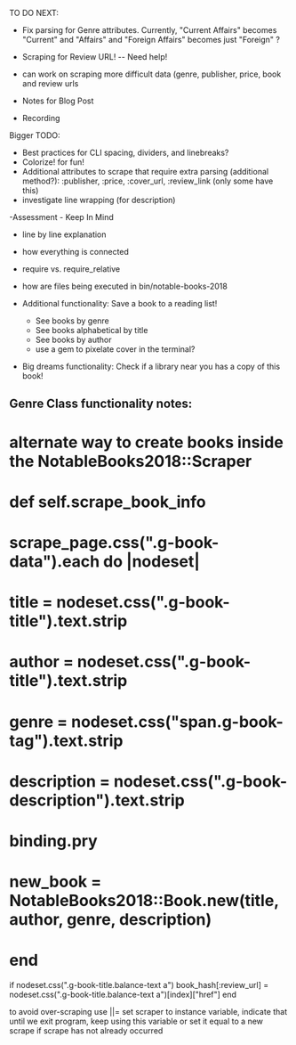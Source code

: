 TO DO NEXT:
- Fix parsing for Genre attributes. Currently, "Current Affairs" becomes "Current" and "Affairs"
    and "Foreign Affairs" becomes just "Foreign" ?

- Scraping for Review URL! -- Need help!
- can work on scraping more difficult data (genre, publisher, price, book and review urls
- Notes for Blog Post
- Recording

Bigger TODO:
- Best practices for CLI spacing, dividers, and linebreaks?
- Colorize! for fun!
- Additional attributes to scrape that require extra parsing (additional method?):
      :publisher, :price, :cover_url, :review_link (only some have this)
- investigate line wrapping (for description)


-Assessment - Keep In Mind
  - line by line explanation
  - how everything is connected
  - require vs. require_relative
  - how are files being executed in bin/notable-books-2018


- Additional functionality: Save a book to a reading list!
  - See books by genre
  - See books alphabetical by title
  - See books by author
  - use a gem to pixelate cover in the terminal?
- Big dreams functionality: Check if a library near you has a copy of this book!

Genre Class functionality notes:
  -


# alternate way to create books inside the NotableBooks2018::Scraper
#  def self.scrape_book_info
# scrape_page.css(".g-book-data").each do |nodeset|
#   title = nodeset.css(".g-book-title").text.strip
#   author = nodeset.css(".g-book-title").text.strip
#   genre = nodeset.css("span.g-book-tag").text.strip
#   description = nodeset.css(".g-book-description").text.strip
#   binding.pry
#   new_book = NotableBooks2018::Book.new(title, author, genre, description)
# end

if nodeset.css(".g-book-title.balance-text a")
  book_hash[:review_url] = nodeset.css(".g-book-title.balance-text a")[index]["href"]
end

 to avoid over-scraping
 use ||=
 set scraper to instance variable, indicate that until we exit program, keep using this variable
 or set it equal to a new scrape if scrape has not already occurred
